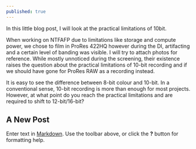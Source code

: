 ```yaml
---
published: true
---
```

In this little blog post, I will look at the practical limitations of 10bit.





When working on NTFAFP due to limitations like storage and compute power, we chose to film in ProRes 422HQ however during the DI, artifacting and a certain level of banding was visible. I will try to attach photos for reference. While mostly unnoticed during the screening, their existence raises the question about the practical limitations of 10-bit recording and if we should have gone for ProRes RAW as a recording instead.



It is easy to see the difference between 8-bit colour and 10-bit. In a conventional sense, 10-bit recording is more than enough for most projects. However, at what point do you reach the practical limitations and are required to shift to 12-bit/16-bit?

## A New Post

Enter text in [Markdown](http://daringfireball.net/projects/markdown/). Use the toolbar above, or click the **?** button for formatting help.
